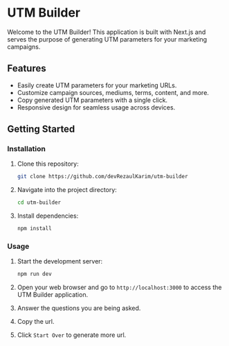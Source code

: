 # UTM Builder

Welcome to the UTM Builder! This application is built with Next.js and serves the purpose of generating UTM parameters for your marketing campaigns.

## Features

- Easily create UTM parameters for your marketing URLs.
- Customize campaign sources, mediums, terms, content, and more.
- Copy generated UTM parameters with a single click.
- Responsive design for seamless usage across devices.

## Getting Started

### Installation

1. Clone this repository:

   ```bash
   git clone https://github.com/devRezaulKarim/utm-builder
   ```

2. Navigate into the project directory:

   ```bash
   cd utm-builder
   ```

3. Install dependencies:

   ```bash
   npm install
   ```

### Usage

1. Start the development server:

   ```bash
   npm run dev
   ```

2. Open your web browser and go to `http://localhost:3000` to access the UTM Builder application.

3. Answer the questions you are being asked.

4. Copy the url.

5. Click `Start Over` to generate more url.